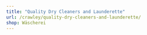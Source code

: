 ```yaml
---
title: "Quality Dry Cleaners and Launderette"
url: /crawley/quality-dry-cleaners-and-launderette/
shop: Wäscherei
---
```


